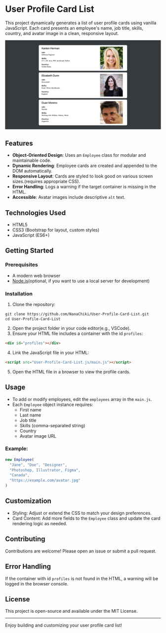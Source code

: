 # User Profile Card List
This project dynamically generates a list of user profile cards using vanilla JavaScript. Each card presents an employee's name, job title, skills, country, and avatar image in a clean, responsive layout.

![Screenshot of User Profile Card List](image/screenshot.png)

## Features
- **Object-Oriented Design**: Uses an `Employee` class for modular and maintainable code.
- **Dynamic Rendering**: Employee cards are created and appended to the DOM automatically.
- **Responsive Layout**: Cards are styled to look good on various screen sizes.(requires appropriate CSS).
- **Error Handling**: Logs a warning if the target container is missing in the HTML.
- **Accessible**: Avatar images include descriptive `alt` text.

## Technologies Used
- HTML5
- CSS3 (Bootstrap for layout, custom styles)
- JavaScript (ES6+)

## Getting Started
### Prerequisites

- A modern web browser
- [Node.js](https://nodejs.org/)(optional, if you want to use a local server for development)

### Installation
1. Clone the repository:
```
git clone https://github.com/NanaChiki/User-Profile-Card-List.git
cd User-Profile-Card-List
```
2. Open the project folder in your code editor(e.g., VSCode).
3. Ensure your HTML file includes a container with the id `profiles`:
```html
<div id="profiles"></div>
```
4. Link the JavaScript file in your HTML:
```html
<script src="User-Profile-Card-List.js/main.js"></script>
```
5. Open the HTML file in a browser to view the profile cards.

## Usage
- To add or modify employees, edit the `employees` array in the `main.js`.
- Each `Employee` object instance requires:
  - First name
  - Last name
  - Job title
  - Skills (comma-separated string)
  - Country
  - Avatar image URL
  
### Example:
```javascript
new Employee(
  "Jane", "Doe", "Designer",
  "Photoshop, Illustrator, Figma",
  "Canada",
  "https://example.com/avatar.jpg"
)
```

## Customization
- Styling:
  Adjust or extend the CSS to match your design preferences.
- Card Content:
  Add more fields to the `Employee` class and update the card rendering logic as needed.

## Contributing
Contributions are welcome! Please open an issue or submit a pull request.

## Error Handling
If the container with id `profiles` is not found in the HTML, a warning will be logged in the browser console.

## License
This project is open-source and available under the MIT License.

---
Enjoy building and customizing your user profile card list!
